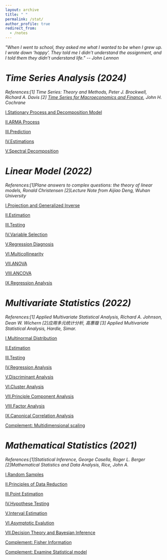 ```yaml
---
layout: archive
title: " "
permalink: /stat/
author_profile: true
redirect_from:
  - /notes
---
```


*"When I went to school, they asked me what I wanted to be when I grew up. I wrote down ‘happy’. They told me I didn’t understand the assignment, and I told them they didn’t understand life." -- John Lennon*

*Time Series Analysis (2024)*
===

*References:[1] Time Series: Theory and Methods,  Peter J. Brockwell, Richard A. Davis [2] [Time Series for Macroeconomics and Finance](https://static1.squarespace.com/static/5e6033a4ea02d801f37e15bb/t/5ed92dcb7665261af1aa23f2/1591291342389/time_series_book.pdf), John H. Cochrane*

[Ⅰ.Stationary Process and Decomposition Model](../files/tsa/1.pdf)

[Ⅱ.ARMA  Process](../files/tsa/2.pdf)

[Ⅲ.Prediction](../files/tsa/3.pdf)

[Ⅳ.Estimations](../files/tsa/4.pdf)

[Ⅴ.Spectral Decomposition](../files/tsa/5.pdf)

*Linear Model (2022)*
===

*References:[1]Plane answers to complex questions: the theory of linear models, Ronald Christensen [2]Lecture Note from Aijiao Deng, Wuhan University*

[Ⅰ.Projection and Generalized Inverse](../files/lm/1.pdf)

[Ⅱ.Estimation](../files/lm/2.pdf)

[Ⅲ.Testing](../files/lm/3.pdf)

[Ⅳ.Variable Selection](../files/lm/4.pdf)

[Ⅴ.Regression Diagnosis](../files/lm/5.pdf)

[Ⅵ.Multicollinearity](../files/lm/6.pdf)

[Ⅶ.ANOVA](../files/lm/7.pdf)

[Ⅷ.ANCOVA](../files/lm/8.pdf)

[Ⅸ.Regression Analysis](../files/lm/9.pdf)

*Multivariate Statistics (2022)*
===

*References:[1]	Applied Multivariate Statistical Analysis, Richard A. Johnson, Dean W. Wichern [2]应用多元统计分析, 高惠璇 [3]	Applied Multivariate Statistical Analysis, Hardle, Simar.*

[Ⅰ.Multinormal Distribution](../files/ms/1.pdf)

[Ⅱ.Estimation](../files/ms/2.pdf)

[Ⅲ.Testing](../files/ms/3.pdf)

[Ⅳ.Regression Analysis](../files/ms/4.pdf)

[Ⅴ.Discriminant Analysis](../files/ms/5.pdf)

[Ⅵ.Cluster Analysis](../files/ms/6.pdf)

[Ⅶ.Principle Component Analysis](../files/ms/7.pdf)

[Ⅷ.Factor Analysis](../files/ms/8.pdf)

[Ⅸ.Canonical Correlation Analysis](../files/ms/9.pdf)

[Complement: Multidimensional scaling](../files/ms/10.pdf)


*Mathematical Statistics (2021)*
===

*References:[1]Statistical Inference, George Casella, Roger L. Berger [2]Mathematical Statistics and Data Analysis, Rice, John A.*

[Ⅰ.Random Samples](../files/si/1.pdf)

[Ⅱ.Principles of Data Reduction](../files/si/2.pdf)

[Ⅲ.Point Estimation](../files/si/3.pdf)

[Ⅳ.Hypothese Testing](../files/si/4.pdf)

[Ⅴ.Interval Estimation](../files/si/5.pdf)

[Ⅵ.Asymptotic Evalution](../files/si/6.pdf)

[Ⅶ.Decision Theory and Bayesian Inference](../files/si/7.pdf)

[Complement: Fisher Information](../files/si/8.pdf)

[Complement: Examine Statistical model](../files/si/9.pdf)

<br>
<br>
<br>
<br>
<br>
<br>
<br>
<br>

